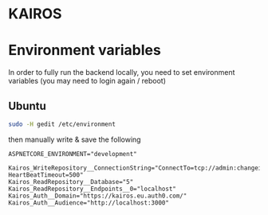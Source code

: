 # KAIROS

# Environment variables

In order to fully run the backend locally, you need to set environment variables (you may need to login again / reboot)

## Ubuntu

```bash
sudo -H gedit /etc/environment
```

then manually write & save the following

```text
ASPNETCORE_ENVIRONMENT="development"

Kairos_WriteRepository__ConnectionString="ConnectTo=tcp://admin:changeit@localhost:1113; HeartBeatTimeout=500"
Kairos_ReadRepository__Database="5"
Kairos_ReadRepository__Endpoints__0="localhost"
Kairos_Auth__Domain="https://kairos.eu.auth0.com/"
Kairos_Auth__Audience="http://localhost:3000"
```
